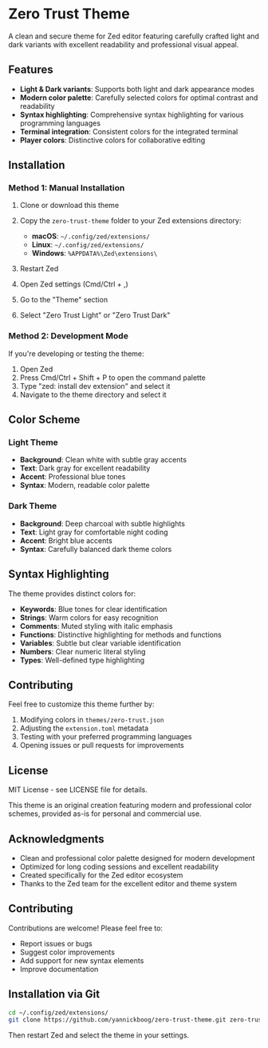 # Zero Trust Theme

A clean and secure theme for Zed editor featuring carefully crafted light and dark variants with excellent readability and professional visual appeal.

## Features

- **Light & Dark variants**: Supports both light and dark appearance modes
- **Modern color palette**: Carefully selected colors for optimal contrast and readability
- **Syntax highlighting**: Comprehensive syntax highlighting for various programming languages
- **Terminal integration**: Consistent colors for the integrated terminal
- **Player colors**: Distinctive colors for collaborative editing

## Installation

### Method 1: Manual Installation

1. Clone or download this theme
2. Copy the `zero-trust-theme` folder to your Zed extensions directory:
   - **macOS**: `~/.config/zed/extensions/`
   - **Linux**: `~/.config/zed/extensions/`
   - **Windows**: `%APPDATA%\Zed\extensions\`

3. Restart Zed
4. Open Zed settings (Cmd/Ctrl + ,)
5. Go to the "Theme" section
6. Select "Zero Trust Light" or "Zero Trust Dark"

### Method 2: Development Mode

If you're developing or testing the theme:

1. Open Zed
2. Press Cmd/Ctrl + Shift + P to open the command palette
3. Type "zed: install dev extension" and select it
4. Navigate to the theme directory and select it

## Color Scheme

### Light Theme
- **Background**: Clean white with subtle gray accents
- **Text**: Dark gray for excellent readability
- **Accent**: Professional blue tones
- **Syntax**: Modern, readable color palette

### Dark Theme
- **Background**: Deep charcoal with subtle highlights
- **Text**: Light gray for comfortable night coding
- **Accent**: Bright blue accents
- **Syntax**: Carefully balanced dark theme colors

## Syntax Highlighting

The theme provides distinct colors for:
- **Keywords**: Blue tones for clear identification
- **Strings**: Warm colors for easy recognition
- **Comments**: Muted styling with italic emphasis
- **Functions**: Distinctive highlighting for methods and functions
- **Variables**: Subtle but clear variable identification
- **Numbers**: Clear numeric literal styling
- **Types**: Well-defined type highlighting

## Contributing

Feel free to customize this theme further by:
1. Modifying colors in `themes/zero-trust.json`
2. Adjusting the `extension.toml` metadata
3. Testing with your preferred programming languages
4. Opening issues or pull requests for improvements

## License

MIT License - see LICENSE file for details.

This theme is an original creation featuring modern and professional color schemes, provided as-is for personal and commercial use.

## Acknowledgments

- Clean and professional color palette designed for modern development
- Optimized for long coding sessions and excellent readability
- Created specifically for the Zed editor ecosystem
- Thanks to the Zed team for the excellent editor and theme system

## Contributing

Contributions are welcome! Please feel free to:
- Report issues or bugs
- Suggest color improvements
- Add support for new syntax elements
- Improve documentation

## Installation via Git

```bash
cd ~/.config/zed/extensions/
git clone https://github.com/yannickboog/zero-trust-theme.git zero-trust-theme
```

Then restart Zed and select the theme in your settings.
